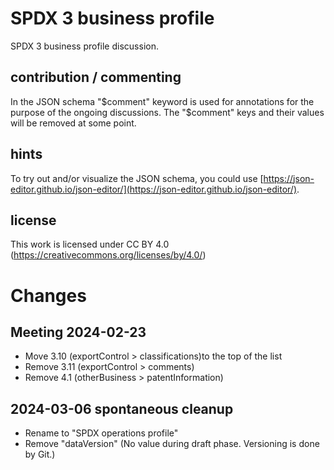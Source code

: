 # SPDX 3 business profile
SPDX 3 business profile discussion.

## contribution / commenting
In the JSON schema "$comment" keyword is used for annotations for the purpose of the ongoing discussions. The "$comment" keys and their values will be removed at some point.

## hints
To try out and/or visualize the JSON schema, you could use [https://json-editor.github.io/json-editor/](https://json-editor.github.io/json-editor/).

## license
This work is licensed under CC BY 4.0 (https://creativecommons.org/licenses/by/4.0/)

# Changes
## Meeting 2024-02-23
* Move 3.10 (exportControl > classifications)to the top of the list
* Remove 3.11 (exportControl > comments)
* Remove 4.1 (otherBusiness > patentInformation)

## 2024-03-06 spontaneous cleanup
* Rename to "SPDX operations profile"
* Remove "dataVersion" (No value during draft phase. Versioning is done by Git.)
